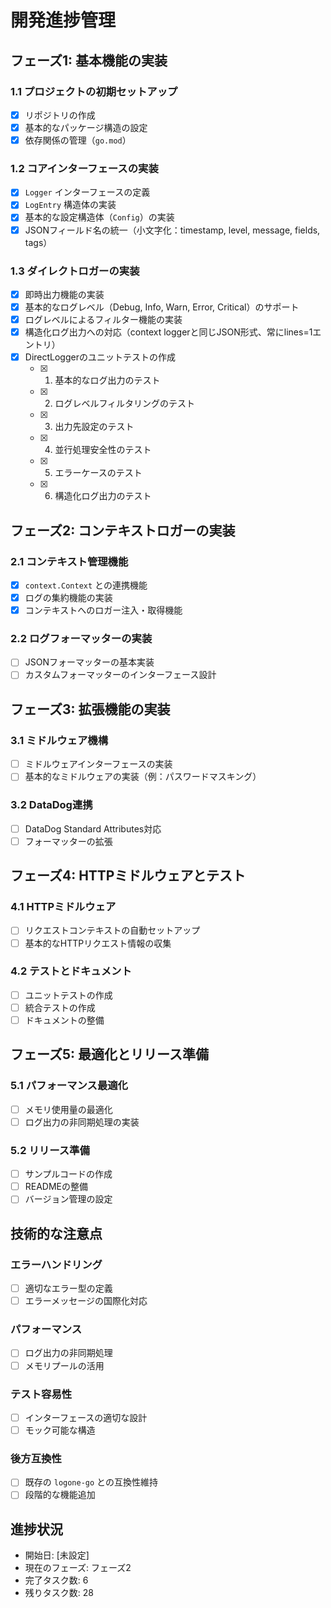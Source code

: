 # 開発進捗管理

## フェーズ1: 基本機能の実装

### 1.1 プロジェクトの初期セットアップ
- [x] リポジトリの作成
- [x] 基本的なパッケージ構造の設定
- [x] 依存関係の管理（`go.mod`）

### 1.2 コアインターフェースの実装
- [x] `Logger` インターフェースの定義
- [x] `LogEntry` 構造体の実装
- [x] 基本的な設定構造体（`Config`）の実装
- [x] JSONフィールド名の統一（小文字化：timestamp, level, message, fields, tags）

### 1.3 ダイレクトロガーの実装
- [x] 即時出力機能の実装
- [x] 基本的なログレベル（Debug, Info, Warn, Error, Critical）のサポート
- [x] ログレベルによるフィルター機能の実装
- [x] 構造化ログ出力への対応（context loggerと同じJSON形式、常にlines=1エントリ）
- [x] DirectLoggerのユニットテストの作成
  - [x] 1. 基本的なログ出力のテスト
  - [x] 2. ログレベルフィルタリングのテスト
  - [x] 3. 出力先設定のテスト
  - [x] 4. 並行処理安全性のテスト
  - [x] 5. エラーケースのテスト
  - [x] 6. 構造化ログ出力のテスト

## フェーズ2: コンテキストロガーの実装

### 2.1 コンテキスト管理機能
- [x] `context.Context` との連携機能
- [x] ログの集約機能の実装
- [x] コンテキストへのロガー注入・取得機能

### 2.2 ログフォーマッターの実装
- [ ] JSONフォーマッターの基本実装
- [ ] カスタムフォーマッターのインターフェース設計

## フェーズ3: 拡張機能の実装

### 3.1 ミドルウェア機構
- [ ] ミドルウェアインターフェースの実装
- [ ] 基本的なミドルウェアの実装（例：パスワードマスキング）

### 3.2 DataDog連携
- [ ] DataDog Standard Attributes対応
- [ ] フォーマッターの拡張

## フェーズ4: HTTPミドルウェアとテスト

### 4.1 HTTPミドルウェア
- [ ] リクエストコンテキストの自動セットアップ
- [ ] 基本的なHTTPリクエスト情報の収集

### 4.2 テストとドキュメント
- [ ] ユニットテストの作成
- [ ] 統合テストの作成
- [ ] ドキュメントの整備

## フェーズ5: 最適化とリリース準備

### 5.1 パフォーマンス最適化
- [ ] メモリ使用量の最適化
- [ ] ログ出力の非同期処理の実装

### 5.2 リリース準備
- [ ] サンプルコードの作成
- [ ] READMEの整備
- [ ] バージョン管理の設定

## 技術的な注意点

### エラーハンドリング
- [ ] 適切なエラー型の定義
- [ ] エラーメッセージの国際化対応

### パフォーマンス
- [ ] ログ出力の非同期処理
- [ ] メモリプールの活用

### テスト容易性
- [ ] インターフェースの適切な設計
- [ ] モック可能な構造

### 後方互換性
- [ ] 既存の `logone-go` との互換性維持
- [ ] 段階的な機能追加

## 進捗状況

- 開始日: [未設定]
- 現在のフェーズ: フェーズ2
- 完了タスク数: 6
- 残りタスク数: 28